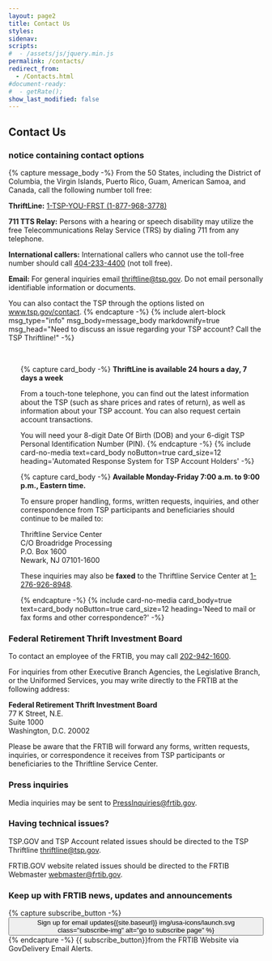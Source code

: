 ```yaml
---
layout: page2
title: Contact Us
styles:
sidenav:
scripts:
#  - /assets/js/jquery.min.js
permalink: /contacts/
redirect_from:
  - /Contacts.html
#document-ready:
#  - getRate();
show_last_modified: false
---
```


## Contact Us


<h3 class="usa-sr-only">notice containing contact options</h3>
{% capture message_body -%}
From the 50 States, including the District of Columbia, the Virgin Islands, Puerto Rico, Guam, American Samoa, and Canada, call the following number toll free:

__ThriftLine:__
<a href="tel:1-877-968-3778">1-TSP-YOU-FRST (1-877-968-3778)</a>

__711 TTS Relay:__ Persons with a hearing or speech disability may utilize the free Telecommunications Relay Service (TRS) by dialing 711 from any telephone.

__International callers:__ International callers who cannot use the toll-free number should call <a href="tel:404-233-4400">404-233-4400</a>
(not toll free).

__Email:__ For general inquiries email <thriftline@tsp.gov>. Do not email personally identifiable information or documents.

You can also contact the TSP through the options listed on
<a href="https://www.tsp.gov/contact" target="_blank" rel="noopener">www.tsp.gov/contact</a>.
{% endcapture -%}
{% include alert-block msg_type="info" msg_body=message_body markdownify=true
  msg_head="Need to discuss an issue regarding your TSP account?  Call the TSP Thriftline!" -%}

<br clear="all">

<ul class="usa-card-group">

<!--start of automated response card -->
{% capture card_body -%}
__ThriftLine is available 24 hours a day, 7 days a week__

From a touch-tone telephone, you can find out the latest information about the TSP (such as share prices and rates of return), as well as information about your TSP account.  You can also request certain account transactions.

You will need your 8-digit Date Of Birth (DOB) and your 6-digit TSP Personal Identification Number (PIN).
{% endcapture -%}
{% include card-no-media text=card_body noButton=true card_size=12
  heading='Automated Response System for TSP Account Holders' -%}

<!--start of talk to card -->
<!-- {% capture card_body -%}
__Available Monday-Friday   7:00 a.m. to 9:00 p.m., Eastern time.__

Press 3 to speak to a Participant Service Representative (PSR) when calling the ThriftLine.

PSRs handle questions about loans, contribution allocations, interfund transfers, designations of beneficiaries, and withdrawals.
{% endcapture -%}
{% include card-no-media text=card_body noButton=true card_size=6
  heading='Talk to a Participant Service Rep' -%}
-->
<!--start of mail or fax card -->
{% capture card_body -%}
__Available Monday-Friday   7:00 a.m. to 9:00 p.m., Eastern time.__

To ensure proper handling, forms, written requests, inquiries, and other correspondence from TSP participants and beneficiaries should continue to be mailed to:

Thriftline Service Center<br>
C/O Broadridge Processing<br>
P.O. Box 1600<br>
Newark, NJ 07101-1600

These inquiries may also be __faxed__ to the Thriftline Service Center at <a href="tel:1-276-926-8948">1-276-926-8948</a>.

{% endcapture -%}
{% include card-no-media card_body=true text=card_body noButton=true card_size=12
  heading='Need to mail or fax forms and other correspondence?' -%}

</ul>

### Federal Retirement Thrift Investment Board

To contact an employee of the FRTIB, you may call <a href="tel:202-942-1600">202-942-1600</a>.

For inquiries from other Executive Branch Agencies, the Legislative Branch, or the Uniformed Services, you may write directly to the FRTIB at the following address:

__Federal Retirement Thrift Investment Board__<br>
77 K Street, N.E. <br>
Suite 1000<br>
Washington, D.C. 20002

Please be aware that the FRTIB will forward any forms, written requests, inquiries, or correspondence it receives from TSP participants or beneficiaries to the Thriftline Service Center.

### Press inquiries

Media inquiries may be sent to <PressInquiries@frtib.gov>.

### Having technical issues?

TSP.GOV and TSP Account related issues should be directed to the TSP Thriftline <a href="mailto:thriftline@tsp.gov?subject=TSP Account Issues" target="_blank" rel="noopener">thriftline@tsp.gov</a>.

FRTIB.GOV website related issues should be directed to the FRTIB Webmaster <a href="mailto:{{site.email}}?subject=FRTIB website technical issues" target="_blank" rel="noopener">webmaster@frtib.gov</a>.

### Keep up with FRTIB news, updates and announcements

{% capture subscribe_button -%}
<a href="https://public.govdelivery.com/accounts/USFRTIB/subscriber/new?pop=t" target="_blank" rel="noopener"><button class="usa-button thin on-card subscribe">Sign up for email updates{{site.baseurl}} img/usa-icons/launch.svg class="subscribe-img" alt="go to subscribe page" %}</button></a>
{% endcapture -%}
{{ subscribe_button}}from the FRTIB Website via GovDelivery Email Alerts.  

<!-- CONTENT END -->
